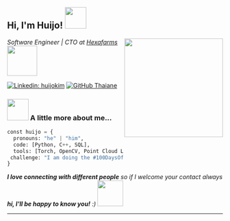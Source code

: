 <h2> Hi, I'm Huijo! <img src="https://media.giphy.com/media/MPxg9U887PS0B8XT4J/giphy.gif" width="50"></h2>
<img align='right' src="https://media.giphy.com/media/tYpzCh5MkECzAbTz6l/giphy.gif" width="230">
<p><em>Software Engineer | CTO at <a href="http://hexafarms.com">Hexafarms</a><img src="https://www.hexafarms.com/images/logo.svg" width="70">
</em></p>

[![Linkedin: huijokim](https://img.shields.io/badge/-ccomkhj-blue?style=flat-square&logo=Linkedin&logoColor=white&link=https://www.linkedin.com/in/khj17/)](https://www.linkedin.com/in/khj17/)
[![GitHub Thaiane](https://img.shields.io/github/followers/ccomkhj?label=follow&style=social)](https://github.com/ccomkhj)


### <img src="https://media.giphy.com/media/SZHwh5YOmhJ3MVyhtD/giphy.gif" width="50"> A little more about me...  

```python
const huijo = {
  pronouns: "he" | "him",
  code: [Python, C++, SQL],
  tools: [Torch, OpenCV, Point Cloud Library, ROS2, Git, Docker, FastAPI],
 challenge: "I am doing the #100DaysOfCode challenge focused on data structure in C++"
}
```

<em><b>I love connecting with different people</b> so if I welcome your contact always <b>hi, I'll be happy to know you!</b> :)</em> <img src="https://media.giphy.com/media/Y0mC3y5G53PsQ/giphy.gif" width="60">

---
